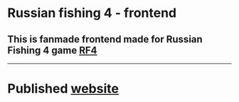 # Russian fishing 4 - frontend
## This is fanmade frontend made for Russian Fishing 4 game [RF4](https://rf4.info.com/en)
---
# Published [website](https://rf4.it)

